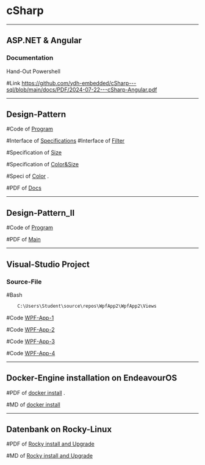 # cSharp

_______________________________________________

## ASP.NET &  Angular

### Documentation

Hand-Out Powershell

#Link  https://github.com/ydh-embedded/cSharp---sql/blob/main/docs/PDF/2024-07-22---cSharp-Angular.pdf

______________________________________________

## Design-Pattern

#Code of [Program](https://github.com/ydh-embedded/cSharp---sql/blob/main/Rider/DesignPattern/Program.cs)

#Interface of [Specifications](https://github.com/ydh-embedded/cSharp---sql/blob/main/Rider/DesignPattern/ISpecification.cs) 
#Interface of [Filter](https://github.com/ydh-embedded/cSharp---sql/blob/main/Rider/DesignPattern/IFilter.cs) 

#Specification of [Size](https://github.com/ydh-embedded/cSharp---sql/blob/main/Rider/DesignPattern/Specifications/SizeSpecification.cs)

#Specification of [Color&Size](https://github.com/ydh-embedded/cSharp---sql/blob/main/Rider/DesignPattern/Specifications/ColorAndSizeSpecification.cs) 

#Speci of [Color](https://github.com/ydh-embedded/cSharp---sql/blob/main/Rider/DesignPattern/Specifications/ColorSpecification.cs)
.

#PDF of [Docs](https://github.com/ydh-embedded/cSharp---sql/blob/main/docs/PDF/2024-07-22---SQL-cSahrp.pdf)

______________________________________________

## Design-Pattern_II

#Code of [Program](https://github.com/ydh-embedded/cSharp---sql/blob/main/Rider/DesignPattern_II/Program.cs)

#PDF of [Main](https://github.com/ydh-embedded/cSharp---sql/blob/main/docs/PDF/2024-07-26---cSharp_DesignPattern_II.pdf)

_______________________________________________


## Visual-Studio Project 

### Source-File
#Bash
````bash
	C:\Users\Student\source\repos\WpfApp2\WpfApp2\Views
````

#Code [WPF-App-1](https://github.com/ydh-embedded/cSharp---sql/blob/main/VisualStudio/WpfApp1/WpfApp1/WpfApp1/App.xaml.cs)

#Code [WPF-App-2](https://github.com/ydh-embedded/cSharp---sql/blob/main/VisualStudio/WpfApp2/WpfApp2/App.xaml.cs)

#Code [WPF-App-3](https://github.com/ydh-embedded/cSharp---sql/blob/main/VisualStudio/WpfApp3/WpfApp3/App.xaml.cs)

#Code [WPF-App-4](https://github.com/ydh-embedded/cSharp---sql/blob/main/VisualStudio/WpfApp4/WpfApp4/App.xaml.cs)



_______________________________________________

## Docker-Engine installation on EndeavourOS

#PDF of [docker install](https://github.com/ydh-embedded/cSharp---sql/blob/main/docs/PDF/2024-07-24---docker-install.pdf)
.

#MD of [docker install](https://github.com/ydh-embedded/cSharp---sql/blob/main/docs/Obsidian/2024-07-24---docker-install.md)


_______________________________________________


## Datenbank on Rocky-Linux

#PDF of [Rocky install and Upgrade](https://github.com/ydh-embedded/cSharp---sql/blob/main/docs/PDF/2024-07-30---rocky-install.pdf)

#MD of [Rocky install and Upgrade](https://github.com/ydh-embedded/cSharp---sql/blob/main/docs/Obsidian/2024-07-30---rocky-install.md)
